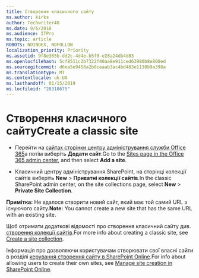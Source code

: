 ```yaml
---
title: Створення класичного сайту
ms.author: kirks
author: Techwriter40
ms.date: 9/6/2018
ms.audience: ITPro
ms.topic: article
ROBOTS: NOINDEX, NOFOLLOW
localization_priority: Priority
ms.assetid: 9f8e385b-dd2c-4d4e-b5f0-e28a24db4d83
ms.openlocfilehash: 5cf8511c2b7322f40aa8e911ced63980b8e800ed
ms.sourcegitcommit: d6ea5e9458a2b8ceaab3ac4bd483e1130b9a398a
ms.translationtype: MT
ms.contentlocale: uk-UA
ms.lasthandoff: 01/15/2019
ms.locfileid: "28318675"
---
```

# <a name="create-a-classic-site"></a><span data-ttu-id="17704-102">Створення класичного сайту</span><span class="sxs-lookup"><span data-stu-id="17704-102">Create a classic site</span></span>

- <span data-ttu-id="17704-103">Перейти на [сайтах сторінки центру адміністрування служби Office 365](https://portal.office.com/adminportal/home#/SitesList)а потім виберіть **Додати сайт**.</span><span class="sxs-lookup"><span data-stu-id="17704-103">Go to the [Sites page in the Office 365 admin center](https://portal.office.com/adminportal/home#/SitesList), and then select **Add a site**.</span></span> 
    
- <span data-ttu-id="17704-104">Класичний центру адміністрування SharePoint, на сторінці колекції сайтів виберіть **New** \> **Приватні колекції сайтів**.</span><span class="sxs-lookup"><span data-stu-id="17704-104">In the classic SharePoint admin center, on the site collections page, select **New** \> **Private Site Collection**.</span></span> 
    
 <span data-ttu-id="17704-105">**Примітка:** Не вдалося створити новий сайт, який має той самий URL з існуючого сайту.</span><span class="sxs-lookup"><span data-stu-id="17704-105">**Note:** You cannot create a new site that has the same URL with an existing site.</span></span> 
  
<span data-ttu-id="17704-106">Щоб отримати додаткові відомості про створення класичний сайту див. [створення колекції сайтів](https://go.microsoft.com/fwlink/?linkid=866295).</span><span class="sxs-lookup"><span data-stu-id="17704-106">For more info about creating a classic site, see [Create a site collection](https://go.microsoft.com/fwlink/?linkid=866295).</span></span>
  
<span data-ttu-id="17704-107">Інформація про дозволяючи користувачам створювати свої власні сайти в розділі [керування створення сайту в SharePoint Online](https://go.microsoft.com/fwlink/?linkid=866296).</span><span class="sxs-lookup"><span data-stu-id="17704-107">For info about allowing users to create their own sites, see [Manage site creation in SharePoint Online](https://go.microsoft.com/fwlink/?linkid=866296).</span></span>
  

